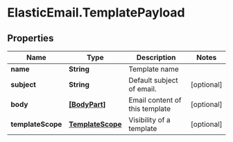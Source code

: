 # ElasticEmail.TemplatePayload

## Properties

Name | Type | Description | Notes
------------ | ------------- | ------------- | -------------
**name** | **String** | Template name | 
**subject** | **String** | Default subject of email. | [optional] 
**body** | [**[BodyPart]**](BodyPart.md) | Email content of this template | [optional] 
**templateScope** | [**TemplateScope**](TemplateScope.md) | Visibility of a template | [optional] 


